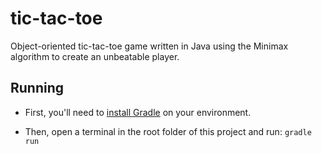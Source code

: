 # tic-tac-toe

Object-oriented tic-tac-toe game written in Java using the Minimax algorithm to create an unbeatable player.

## Running

- First, you'll need to [install Gradle](https://gradle.org/install/) on your environment.

- Then, open a terminal in the root folder of this project and run: `gradle run`
